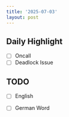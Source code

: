```yaml
---
title: '2025-07-03'
layout: post
---
```


**Daily Highlight**
---

- [ ] Oncall
- [ ] Deadlock Issue

**TODO**
---

- [ ] English
- [ ] German Word


